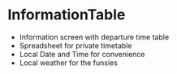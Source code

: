# InformationTable
* Information screen with departure time table
* Spreadsheet for private timetable
* Local Date and Time for convenience
* Local weather for the funsies
